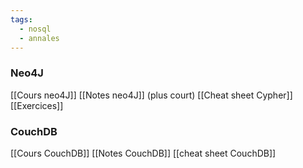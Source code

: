 ```yaml
---
tags:
  - nosql
  - annales
---
```

### Neo4J
[[Cours neo4J]]
[[Notes neo4J]] (plus court)
[[Cheat sheet Cypher]]
[[Exercices]]
### CouchDB
[[Cours CouchDB]]
[[Notes CouchDB]]
[[cheat sheet CouchDB]]
